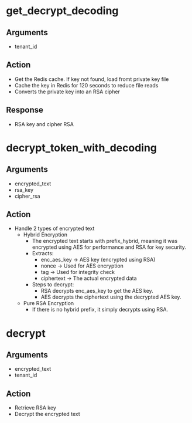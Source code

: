 # get_decrypt_decoding
## Arguments
- tenant_id
## Action
- Get the Redis cache. If key not found, load fromt private key file
- Cache the key in Redis for 120 seconds to reduce file reads
- Converts the private key into an RSA cipher
## Response
- RSA key and cipher RSA

# decrypt_token_with_decoding
## Arguments
- encrypted_text
- rsa_key
- cipher_rsa
## Action
- Handle 2 types of encrypted text
    - Hybrid Encryption
        - The encrypted text starts with prefix_hybrid, meaning it was encrypted using AES for performance and RSA for key security.
        - Extracts:
            - enc_aes_key → AES key (encrypted using RSA)
            - nonce → Used for AES encryption
            - tag → Used for integrity check
            - ciphertext → The actual encrypted data
        - Steps to decrypt:
            - RSA decrypts enc_aes_key to get the AES key.
            - AES decrypts the ciphertext using the decrypted AES key.
    - Pure RSA Encryption
        - If there is no hybrid prefix, it simply decrypts using RSA.

# decrypt
## Arguments
- encrypted_text
- tenant_id
## Action
- Retrieve RSA key
- Decrypt the encrypted text
